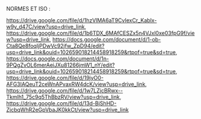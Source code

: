 NORMES ET ISO : 

https://drive.google.com/file/d/1hzVlMA6aT9CvIexCr_Kablx-w9y_d47C/view?usp=drive_link, https://drive.google.com/file/d/1b6TDX_6MAfCESZx5n4VJxl0xe03fpG9f/view?usp=drive_link, https://docs.google.com/document/d/1-ob-Cta8Qe8foqljPDwVc92jfw_ZpD94/edit?usp=drive_link&ouid=102659018214458918259&rtpof=true&sd=true, https://docs.google.com/document/d/1n-9PQgZvOL6merAeiJXu81266jmW1_nY/edit?usp=drive_link&ouid=102659018214458918259&rtpof=true&sd=true, https://drive.google.com/file/d/19jyO0-AFG3IAQeuT2ceWnAPvaxRW4dcK/view?usp=drive_link, https://drive.google.com/file/d/1w7LZjcBRwx--Tkmlh1_75c9q5ThBbzRV/view?usp=drive_link, https://drive.google.com/file/d/13d-BjShHD-ZjcbqWhR2eGpVbaJK0kkCt/view?usp=drive_link
